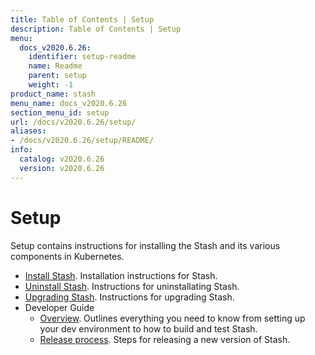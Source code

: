 ```yaml
---
title: Table of Contents | Setup
description: Table of Contents | Setup
menu:
  docs_v2020.6.26:
    identifier: setup-readme
    name: Readme
    parent: setup
    weight: -1
product_name: stash
menu_name: docs_v2020.6.26
section_menu_id: setup
url: /docs/v2020.6.26/setup/
aliases:
- /docs/v2020.6.26/setup/README/
info:
  catalog: v2020.6.26
  version: v2020.6.26
---
```


# Setup

Setup contains instructions for installing the Stash and its various components in Kubernetes.

- [Install Stash](/docs/v2020.6.26/setup/install). Installation instructions for Stash.
- [Uninstall Stash](/docs/v2020.6.26/setup/uninstall). Instructions for uninstallating Stash.
- [Upgrading Stash](/docs/v2020.6.26/setup/upgrade). Instructions for upgrading Stash.
- Developer Guide
  - [Overview](/docs/v2020.6.26/setup/developer-guide/overview). Outlines everything you need to know from setting up your dev environment to how to build and test Stash.
  - [Release process](/docs/v2020.6.26/setup/developer-guide/release). Steps for releasing a new version of Stash.
